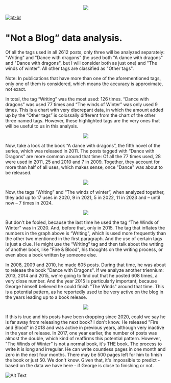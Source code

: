 <p align="center">
    <img src="https://i.imgur.com/ElUdxDF.jpeg" />
</p>


[![pt-br](https://img.shields.io/badge/lang-pt--br-green.svg)](https://github.com/MarinhoPatricio/Not-A-Blog-Data-Analysis/blob/main/README.pt-br.md)

# "Not a Blog” data analysis.

<p> Of all the tags used in all 2612 posts, only three will be analyzed separately: "Writing" and "Dance with dragons" (he used both "A dance with dragons" and "Dance with dragons", but I will consider both as just one) and "The winds of winter". All other tags are classified as "Other tags". 

Note: In publications that have more than one of the aforementioned tags, only one of them is considered, which means the accuracy is approximate, not exact.

In total, the tag “Writing” was the most used: 126 times. “Dance with dragons” was used 77 times and “The winds of Winter” was only used 9 times. This is a chart with very discrepant data, in which the amount added up by the “Other tags” is colossally different from the chart of the other three named tags. However, these highlighted tags are the very ones that will be useful to us in this analysis.
<p align="center">
  <img src="https://i.imgur.com/g1Uw5J8.png" />
</p>

Now, take a look at the book “A dance with dragons”, the fifth novel of the series, which was released in 2011. The posts tagged with “Dance with Dragons” are more common around that time: Of all the 77 times used, 28 were used in 2011, 25 and 2010 and 7 in 2009. Together, they account for more than half of all uses, which makes sense, once "Dance" was about to be released.

<p align="center">
 <img src="https://i.imgur.com/9h9IXh2.png" />
</p> 

Now, the tags “Writing” and “The winds of winter”, when analyzed together, they add up to 17 uses in 2020, 9 in 2021, 5 in 2022, 11 in 2023 and – until now – 7 times in 2024. 

<p align="center">
 <img src="https://i.imgur.com/RfPExQi.png" />
</p>

But don't be fooled, because the last time he used the tag “The Winds of Winter” was in 2020. And, before that, only in 2015. The tag that inflates the numbers in the graph above is “Writing", which is used more frequently than the other two mentioned in the first paragraph. And the use of certain tags is just a clue. He might use the “Writing” tag and then talk about the writing of another book, like "Fire & Blood", his thoughts on the writing process, or even abou a book written by someone else.

In 2008, 2009 and 2010, he made 605 posts. During that time, he was about to release the book "Dance with Dragons". If we analyze another triennium: 2013, 2014 and 2015, we're going to find out that he posted 608 times, a very close number. And the year 2015 is particularly important, because George himself believed he could finish "The Winds" around that time. This is a potential pattern, as he reportedly used to be very active on the blog in the years leading up to a book release.

<p align="center">
 <img src="https://i.imgur.com/VjRogUE.png" />
</p>

If this is true and his posts have been dropping since 2020, could we say he is far away from releasing the next book? I don't know. He released "Fire and Blood" in 2018 and was active in previous years, although very inactive in the year of release. In 2017, one year earlier, the number of posts was almost the double, which kind of reaffirms this potential pattern. However, "The Winds of Winter" is not a normal book, it's THE book. The process to write it is long and irregular. He can write countless pages in one month and zero in the next four months. There may be 500 pages left for him to finish the book or just 50. We don't know. Given that, it's impossible to predict - based on the data we have here - if George is close to finishing or not.  
	
![Alt Text](https://media0.giphy.com/media/RSX6iwL0cvzgc/giphy.gif?cid=6c09b952nmld8no94ctzwrc0bgzo1fxnfnl75dh8yrcvwtah&ep=v1_gifs_search&rid=giphy.gif&ct=g)
